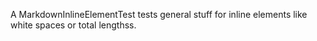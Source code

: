 A MarkdownInlineElementTest tests general stuff for inline elements like white spaces or total lengthss.